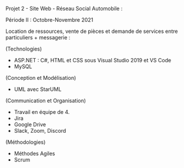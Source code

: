 Projet 2 - Site Web - Réseau Social Automobile :

Période II : Octobre-Novembre 2021

Location de ressources, vente de pièces et demande de services entre particuliers + messagerie :

(Technologies)
- ASP.NET : C#, HTML et CSS sous Visual Studio 2019 et VS Code
- MySQL

(Conception et Modélisation)
- UML avec StarUML

(Communication et Organisation)
- Travail en équipe de 4.
- Jira
- Google Drive
- Slack, Zoom, Discord

(Méthodologies)
- Méthodes Agiles
- Scrum